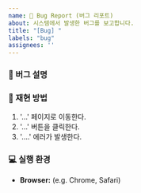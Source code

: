 ```yaml
---
name: 🐛 Bug Report (버그 리포트)
about: 시스템에서 발생한 버그를 보고합니다.
title: "[Bug] "
labels: "bug"
assignees: ''
---
```


### 🐞 버그 설명
### 🔁 재현 방법
1. '...' 페이지로 이동한다.
2. '...' 버튼을 클릭한다.
3. '....' 에러가 발생한다.

### 💻 실행 환경
- **Browser:** (e.g. Chrome, Safari)